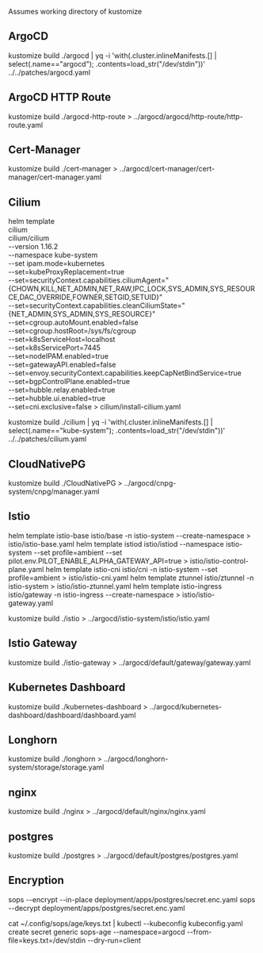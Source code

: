 Assumes working directory of kustomize

## ArgoCD

kustomize build ./argocd | yq -i 'with(.cluster.inlineManifests.[] | select(.name=="argocd"); .contents=load_str("/dev/stdin"))' ../../patches/argocd.yaml

## ArgoCD HTTP Route

kustomize build ./argocd-http-route > ../argocd/argocd/http-route/http-route.yaml

## Cert-Manager

kustomize build ./cert-manager > ../argocd/cert-manager/cert-manager/cert-manager.yaml

## Cilium

helm template \
    cilium \
    cilium/cilium \
    --version 1.16.2 \
    --namespace kube-system \
    --set ipam.mode=kubernetes \
    --set=kubeProxyReplacement=true \
    --set=securityContext.capabilities.ciliumAgent="{CHOWN,KILL,NET_ADMIN,NET_RAW,IPC_LOCK,SYS_ADMIN,SYS_RESOURCE,DAC_OVERRIDE,FOWNER,SETGID,SETUID}" \
    --set=securityContext.capabilities.cleanCiliumState="{NET_ADMIN,SYS_ADMIN,SYS_RESOURCE}" \
    --set=cgroup.autoMount.enabled=false \
    --set=cgroup.hostRoot=/sys/fs/cgroup \
    --set=k8sServiceHost=localhost \
    --set=k8sServicePort=7445 \
    --set=nodeIPAM.enabled=true \
    --set=gatewayAPI.enabled=false \
    --set=envoy.securityContext.capabilities.keepCapNetBindService=true \
    --set=bgpControlPlane.enabled=true \
    --set=hubble.relay.enabled=true \
    --set=hubble.ui.enabled=true \
    --set=cni.exclusive=false > cilium/install-cilium.yaml

kustomize build ./cilium | yq -i 'with(.cluster.inlineManifests.[] | select(.name=="kube-system"); .contents=load_str("/dev/stdin"))' ../../patches/cilium.yaml

## CloudNativePG

kustomize build ./CloudNativePG > ../argocd/cnpg-system/cnpg/manager.yaml

## Istio

helm template istio-base istio/base -n istio-system --create-namespace > istio/istio-base.yaml
helm template istiod istio/istiod --namespace istio-system --set profile=ambient --set pilot.env.PILOT_ENABLE_ALPHA_GATEWAY_API=true > istio/istio-control-plane.yaml
helm template istio-cni istio/cni -n istio-system --set profile=ambient > istio/istio-cni.yaml
helm template ztunnel istio/ztunnel -n istio-system > istio/istio-ztunnel.yaml
helm template istio-ingress istio/gateway -n istio-ingress --create-namespace  > istio/istio-gateway.yaml

kustomize build ./istio > ../argocd/istio-system/istio/istio.yaml

## Istio Gateway

kustomize build ./istio-gateway > ../argocd/default/gateway/gateway.yaml

## Kubernetes Dashboard

kustomize build ./kubernetes-dashboard > ../argocd/kubernetes-dashboard/dashboard/dashboard.yaml

## Longhorn

kustomize build ./longhorn > ../argocd/longhorn-system/storage/storage.yaml

## nginx

kustomize build ./nginx > ../argocd/default/nginx/nginx.yaml

## postgres

kustomize build ./postgres > ../argocd/default/postgres/postgres.yaml

## Encryption

sops --encrypt --in-place deployment/apps/postgres/secret.enc.yaml
sops --decrypt deployment/apps/postgres/secret.enc.yaml

cat ~/.config/sops/age/keys.txt | kubectl --kubeconfig kubeconfig.yaml create secret generic sops-age --namespace=argocd --from-file=keys.txt=/dev/stdin --dry-run=client